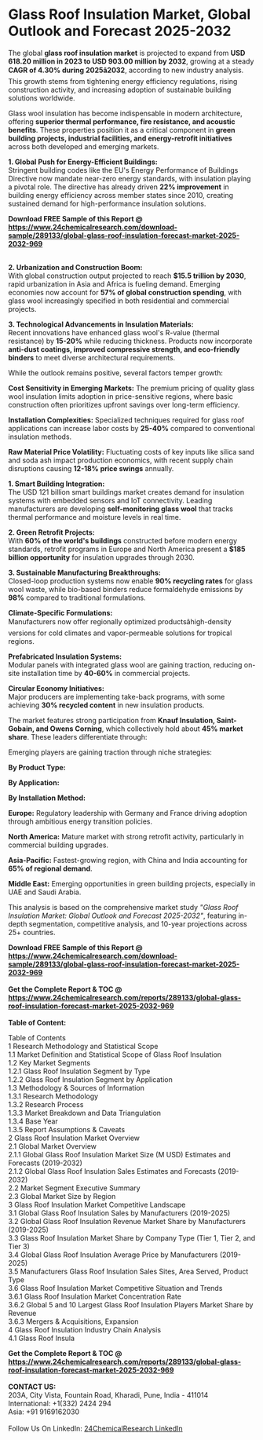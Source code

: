 <h1>Glass Roof Insulation Market, Global Outlook and Forecast 2025-2032</h1><p>The global <strong>glass roof insulation market</strong> is projected to expand from <strong>USD 618.20 million in 2023 to USD 903.00 million by 2032</strong>, growing at a steady <strong>CAGR of 4.30% during 2025â2032</strong>, according to new industry analysis. This growth stems from tightening energy efficiency regulations, rising construction activity, and increasing adoption of sustainable building solutions worldwide.</p><p>Glass wool insulation has become indispensable in modern architecture, offering <strong>superior thermal performance, fire resistance, and acoustic benefits</strong>. These properties position it as a critical component in <strong>green building projects, industrial facilities, and energy-retrofit initiatives</strong> across both developed and emerging markets.</p><p><strong>1. Global Push for Energy-Efficient Buildings:</strong><br>
Stringent building codes like the EU's Energy Performance of Buildings Directive now mandate near-zero energy standards, with insulation playing a pivotal role. The directive has already driven <strong>22% improvement</strong> in building energy efficiency across member states since 2010, creating sustained demand for high-performance insulation solutions.</p><div><b>Download FREE Sample of this Report @ 
            <a href="https://www.24chemicalresearch.com/download-sample/289133/global-glass-roof-insulation-forecast-market-2025-2032-969">
            https://www.24chemicalresearch.com/download-sample/289133/global-glass-roof-insulation-forecast-market-2025-2032-969</a></b></div><br><p><strong>2. Urbanization and Construction Boom:</strong><br>
With global construction output projected to reach <strong>$15.5 trillion by 2030</strong>, rapid urbanization in Asia and Africa is fueling demand. Emerging economies now account for <strong>57% of global construction spending</strong>, with glass wool increasingly specified in both residential and commercial projects.</p><p><strong>3. Technological Advancements in Insulation Materials:</strong><br>
Recent innovations have enhanced glass wool's R-value (thermal resistance) by <strong>15-20%</strong> while reducing thickness. Products now incorporate <strong>anti-dust coatings, improved compressive strength, and eco-friendly binders</strong> to meet diverse architectural requirements.</p><p>While the outlook remains positive, several factors temper growth:</p><p><strong>Cost Sensitivity in Emerging Markets:</strong> The premium pricing of quality glass wool insulation limits adoption in price-sensitive regions, where basic construction often prioritizes upfront savings over long-term efficiency.</p><p><strong>Installation Complexities:</strong> Specialized techniques required for glass roof applications can increase labor costs by <strong>25-40%</strong> compared to conventional insulation methods.</p><p><strong>Raw Material Price Volatility:</strong> Fluctuating costs of key inputs like silica sand and soda ash impact production economics, with recent supply chain disruptions causing <strong>12-18% price swings</strong> annually.</p><p><strong>1. Smart Building Integration:</strong><br>
The USD 121 billion smart buildings market creates demand for insulation systems with embedded sensors and IoT connectivity. Leading manufacturers are developing <strong>self-monitoring glass wool</strong> that tracks thermal performance and moisture levels in real time.</p><p><strong>2. Green Retrofit Projects:</strong><br>
With <strong>60% of the world's buildings</strong> constructed before modern energy standards, retrofit programs in Europe and North America present a <strong>$185 billion opportunity</strong> for insulation upgrades through 2030.</p><p><strong>3. Sustainable Manufacturing Breakthroughs:</strong><br>
Closed-loop production systems now enable <strong>90% recycling rates</strong> for glass wool waste, while bio-based binders reduce formaldehyde emissions by <strong>98%</strong> compared to traditional formulations.</p><p><strong>Climate-Specific Formulations:</strong><br>
    Manufacturers now offer regionally optimized productsâhigh-density versions for cold climates and vapor-permeable solutions for tropical regions.</p><p><strong>Prefabricated Insulation Systems:</strong><br>
    Modular panels with integrated glass wool are gaining traction, reducing on-site installation time by <strong>40-60%</strong> in commercial projects.</p><p><strong>Circular Economy Initiatives:</strong><br>
    Major producers are implementing take-back programs, with some achieving <strong>30% recycled content</strong> in new insulation products.</p><p>The market features strong participation from <strong>Knauf Insulation, Saint-Gobain, and Owens Corning</strong>, which collectively hold about <strong>45% market share</strong>. These leaders differentiate through:</p><p>Emerging players are gaining traction through niche strategies:</p><p><strong>By Product Type:</strong></p><p><strong>By Application:</strong></p><p><strong>By Installation Method:</strong></p><p><strong>Europe:</strong> Regulatory leadership with Germany and France driving adoption through ambitious energy transition policies.</p><p><strong>North America:</strong> Mature market with strong retrofit activity, particularly in commercial building upgrades.</p><p><strong>Asia-Pacific:</strong> Fastest-growing region, with China and India accounting for <strong>65% of regional demand</strong>.</p><p><strong>Middle East:</strong> Emerging opportunities in green building projects, especially in UAE and Saudi Arabia.</p><p>This analysis is based on the comprehensive market study <em>"Glass Roof Insulation Market: Global Outlook and Forecast 2025-2032"</em>, featuring in-depth segmentation, competitive analysis, and 10-year projections across 25+ countries.</p><div><b>Download FREE Sample of this Report @ 
            <a href="https://www.24chemicalresearch.com/download-sample/289133/global-glass-roof-insulation-forecast-market-2025-2032-969">
            https://www.24chemicalresearch.com/download-sample/289133/global-glass-roof-insulation-forecast-market-2025-2032-969</a></b></div><br><div><b>Get the Complete Report & TOC @ 
            <a href="https://www.24chemicalresearch.com/reports/289133/global-glass-roof-insulation-forecast-market-2025-2032-969">
            https://www.24chemicalresearch.com/reports/289133/global-glass-roof-insulation-forecast-market-2025-2032-969</a></b></div><br>
            <b>Table of Content:</b><p>Table of Contents<br />
1 Research Methodology and Statistical Scope<br />
1.1 Market Definition and Statistical Scope of Glass Roof Insulation<br />
1.2 Key Market Segments<br />
1.2.1 Glass Roof Insulation Segment by Type<br />
1.2.2 Glass Roof Insulation Segment by Application<br />
1.3 Methodology & Sources of Information<br />
1.3.1 Research Methodology<br />
1.3.2 Research Process<br />
1.3.3 Market Breakdown and Data Triangulation<br />
1.3.4 Base Year<br />
1.3.5 Report Assumptions & Caveats<br />
2 Glass Roof Insulation Market Overview<br />
2.1 Global Market Overview<br />
2.1.1 Global Glass Roof Insulation Market Size (M USD) Estimates and Forecasts (2019-2032)<br />
2.1.2 Global Glass Roof Insulation Sales Estimates and Forecasts (2019-2032)<br />
2.2 Market Segment Executive Summary<br />
2.3 Global Market Size by Region<br />
3 Glass Roof Insulation Market Competitive Landscape<br />
3.1 Global Glass Roof Insulation Sales by Manufacturers (2019-2025)<br />
3.2 Global Glass Roof Insulation Revenue Market Share by Manufacturers (2019-2025)<br />
3.3 Glass Roof Insulation Market Share by Company Type (Tier 1, Tier 2, and Tier 3)<br />
3.4 Global Glass Roof Insulation Average Price by Manufacturers (2019-2025)<br />
3.5 Manufacturers Glass Roof Insulation Sales Sites, Area Served, Product Type<br />
3.6 Glass Roof Insulation Market Competitive Situation and Trends<br />
3.6.1 Glass Roof Insulation Market Concentration Rate<br />
3.6.2 Global 5 and 10 Largest Glass Roof Insulation Players Market Share by Revenue<br />
3.6.3 Mergers & Acquisitions, Expansion<br />
4 Glass Roof Insulation Industry Chain Analysis<br />
4.1 Glass Roof Insula</p><div><b>Get the Complete Report & TOC @ 
            <a href="https://www.24chemicalresearch.com/reports/289133/global-glass-roof-insulation-forecast-market-2025-2032-969">
            https://www.24chemicalresearch.com/reports/289133/global-glass-roof-insulation-forecast-market-2025-2032-969</a></b></div><br><b>CONTACT US:</b><br>
            203A, City Vista, Fountain Road, Kharadi, Pune, India - 411014<br>
            International: +1(332) 2424 294<br>
            Asia: +91 9169162030 <br><br>
            Follow Us On LinkedIn: <a href="https://www.linkedin.com/company/24chemicalresearch/">24ChemicalResearch LinkedIn</a>
